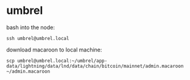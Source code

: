 # umbrel

bash into the node:

`ssh umbrel@umbrel.local`

download macaroon to local machine:

`scp umbrel@umbrel.local:~/umbrel/app-data/lightning/data/lnd/data/chain/bitcoin/mainnet/admin.macaroon ~/admin.macaroon`


